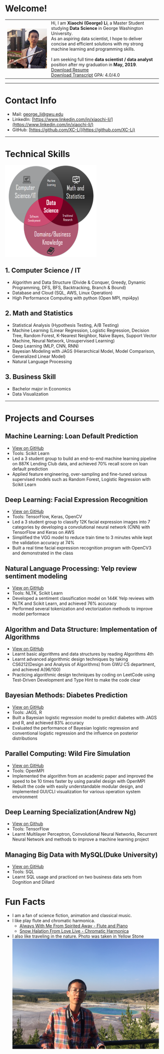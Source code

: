 # Welcome!

|  |  |
|----|----|
|![](./image/my_photo.jpg)|Hi, I am **Xiaochi (George) Li**, a Master Student studying **Data Science** in George Washington University.<br>As an aspiring data scientist, I hope to deliver concise and efficient solutions with my strong machine learning and programming skills.<br><br> I am seeking full time **data scientist / data analyst** position after my graduation in **May, 2019**. <br>[Download Resume](./document/Resume_Xiaochi_Li.pdf) <br> [Download Transcript](./document/Transcript_Xiaochi_Li.pdf) GPA: 4.0/4.0 |

-----------------------
# Contact Info
- Mail: [george_li@gwu.edu](mailto:george_li@gwu.edu)
- LinkedIn: [https://www.linkedin.com/in/xiaochi-li/](https://www.linkedin.com/in/xiaochi-li/)
- GitHub: [https://github.com/XC-Li](https://github.com/XC-Li)

-----------------------

# Technical Skills 

<img src="./image/ds_3_circle.png" width="300" height="300">

## 1. Computer Science / IT
- Algorithm and Data Structure (Divide & Conquer, Greedy, Dynamic Programming, DFS, BFS, Backtracking, Branch & Bound)
- Database and Cloud (SQL, AWS, Linux Operation)
- High Performance Computing with python (Open MPI, mpi4py)
  
## 2. Math and Statistics
- Statistical Analysis (Hypothesis Testing, A/B Testing)
- Machine Learning (Linear Regression, Logistic Regression, Decision Tree, Random Forest, K-Nearest Neighbor, Naïve Bayes, Support Vector Machine, Neural Network, Unsupervised Learning)
- Deep Learning (MLP, CNN, RNN)
- Bayesian Modeling with JAGS (Hierarchical Model, Model Comparison, Generalized Linear Model)
- Natural Language Processing 

## 3. Business Skill
- Bachelor major in Economics
- Data Visualization 

---------------------------------------------

# Projects and Courses 
## Machine Learning: Loan Default Prediction 
- [View on GitHub](https://github.com/XC-Li/Loan_Default_Prediction)
- Tools: Scikit Learn
- Led a 3 student group to build an end-to-end machine learning pipeline on 887K Lending Club data, and achieved 70% recall score on loan default prediction
- Applied feature engineering, over-sampling and fine-tuned various supervised models such as Random Forest, Logistic Regression with Scikit Learn

## Deep Learning: Facial Expression Recognition 
- [View on GitHub](https://github.com/XC-Li/Facial_Expression_Recognition)
- Tools: TensorFlow, Keras, OpenCV
- Led a 3 student group to classify 12K facial expression images into 7 categories by developing a convolutional neural network (CNN) with TensorFlow and Keras on AWS
- Simplified the VGG model to reduce train time to 3 minutes while kept the validation accuracy at 74%
- Built a real time facial expression recognition program with OpenCV3 and demonstrated in the class

## Natural Language Processing: Yelp review sentiment modeling
- [View on GitHub](https://github.com/XC-Li/Yelp_review_sentiment_modeling)
- Tools: NLTK, Scikit Learn
- Developed a sentiment classification model on 144K Yelp reviews with NLTK and Scikit Learn, and achieved 76% accuracy
- Performed several tokenization and vectorization methods to improve model performace

## Algorithm and Data Structure: Implementation of Algorithms 
- [View on GitHub](https://github.com/XC-Li/Algorithm_Practice_Python)
- Learnt basic algorithms and data structures by reading Algorithms 4th
- Learnt advanced algorithmic design techniques by taking CS6212(Design and Analysis of Algorithms) from GWU CS department, and achieved A(96/100)
- Practicing algorithmic design techniques by coding on LeetCode using Test-Driven Development and Type Hint to make the code clear

## Bayesian Methods: Diabetes Prediction
- [View on GitHub](https://github.com/XC-Li/Bayesian_Logistic_Regression_Pima)
- Tools: JAGS, R
- Built a Bayesian logistic regression model to predict diabetes with JAGS and R, and achieved 83% accuracy
- Evaluated the performance of Bayesian logistic regression and conventional logistic regression and the influence on posterior distributions

## Parallel Computing: Wild Fire Simulation
- [View on GitHub](https://github.com/XC-Li/Parallel_CellularAutomaton_Wildfire)
- Tools: OpenMPI
- Implemented the algorithm from an academic paper and improved the speed to be 10 times faster by using parallel design with OpenMPI
- Rebuilt the code with easily understandable modular design, and implemented GUI/CLI visualization for various operation system environment

## Deep Learning Specialization(Andrew Ng)
- [View on Github](https://github.com/XC-Li/Deep_Learning_Andrew_Ng)
- Tools: TensorFlow
- Learnt Multilayer Perceptron, Convolutional Neural Networks, Recurrent Neural Network and methods to improve a machine learning project

## Managing Big Data with MySQL(Duke University)
- [View on GitHub](https://github.com/XC-Li/SQL_Visualization_Practice/tree/master/SQL_Duke)
- Tools: SQL
- Learnt SQL usage and practiced on two business data sets from Dognition and Dillard

# Fun Facts
- I am a fan of science fiction, animation and classical music.
- I like play flute and chromatic harmonica. 
  - [Always With Me From Spirited Away - Flute and Piano](https://www.bilibili.com/video/av15967598)
  - [Snow Halation From Love Live - Chromatic Harmonica](https://www.bilibili.com/video/av1916820)
- I also like traveling in the nature. Photo was taken in Yellow Stone
![](./image/yellow_stone.JPG)